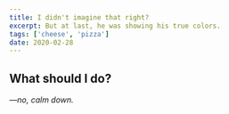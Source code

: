 ```yaml
---
title: I didn't imagine that right?
excerpt: But at last, he was showing his true colors.
tags: ['cheese', 'pizza']
date: 2020-02-28
---
```


## What should I do?

<em>&mdash;no, calm down.</em>


